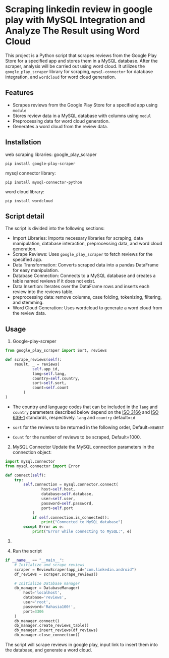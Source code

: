 # Scraping linkedin review in google play with MySQL Integration and Analyze The Result using Word Cloud

This project is a Python script that scrapes reviews from the Google Play Store for a specified app and stores them in a MySQL database. After the scraper, analysis will be carried out using word cloud. It utilizes the `google_play_scraper` library for scraping, `mysql-connector` for database integration, and `wordcloud` for word cloud generation.

## Features 
* Scrapes reviews from the Google Play Store for a specified app using `module`
* Stores review data in a MySQL database with columns using `modul`
* Preprocessing data for word cloud generation.
* Generates a word cloud from the review data.

## Installation
web  scraping libraries: google_play_scraper
```
pip install google-play-scraper
```

mysql connector library:
```
pip install mysql-connector-python
```

word cloud library:
```
pip install wordcloud
```

## Script detail
The script is divided into the following sections:

* Import Libraries: Imports necessary libraries for scraping, data manipulation, database interaction, preprocessing data, and  word cloud generation.
* Scrape Reviews: Uses `google_play_scraper` to fetch reviews for the specified app.
* Data Transformation: Converts scraped data into a pandas DataFrame for easy manipulation.
* Database Connection: Connects to a MySQL database and creates a table named reviews if it does not exist.
* Data Insertion: Iterates over the DataFrame rows and inserts each review into the reviews table.
* preprocessing data: remove columns, case folding, tokenizing, filtering, and stemming.
* Word Cloud Generation: Uses wordcloud to generate a word cloud from the review data.

## Usage
1. Google-play-screper
```python
from google_play_scraper import Sort, reviews

def scrape_reviews(self):
    result, _ = reviews(
            self.app_id,
            lang=self.lang,
            country=self.country,
            sort=self.sort,
            count=self.count
        )
)
```
* The country and language codes that can be included in the `lang` and `country` parameters described below depend on the [ISO 3166](https://en.wikipedia.org/wiki/List_of_ISO_3166_country_codes) and [ISO 639-1](https://en.wikipedia.org/wiki/List_of_ISO_639-1_codes) standards, respectively. `lang` and `country` default=`id`

* `sort` for the reviews to be returned in the following order, Default=`NEWEST`

* `Count` for the number of reviews to be scraped, Default=1000.


2. MySQL Connector
Update the MySQL connection parameters in the connection object:
```python
import mysql.connector
from mysql.connector import Error

def connect(self):
    try:
        self.connection = mysql.connector.connect(
                host=self.host,
                database=self.database,
                user=self.user,
                password=self.password,
                port=self.port
            )
            if self.connection.is_connected():
                print("Connected to MySQL database")
        except Error as e:
            print("Error while connecting to MySQL:", e)
```

3. 


3.  Run the script
```python
if __name__ == "__main__":
    # Initialize and scrape reviews
    scraper = ReviewScraper(app_id="com.linkedin.android")
    df_reviews = scraper.scrape_reviews()

    # Initialize Database manager
    db_manager = DatabaseManager(
        host='localhost',
        database='reviews',
        user='root',
        password='Rahasia100!',
        port=3306
    )
    db_manager.connect()
    db_manager.create_reviews_table()
    db_manager.insert_reviews(df_reviews)
    db_manager.close_connection()
```
The script will scrape reviews in google play, input link to insert them into the database, and generate a word cloud. 
